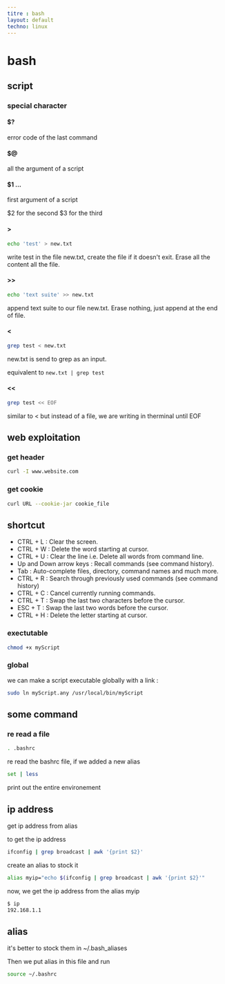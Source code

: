 ```yaml
---
titre : bash
layout: default
techno: linux
---
```


# bash

## script

### special character

#### $?
error code of the last command

#### $@
all the argument of a script 

#### $1 ...
first argument of a script

$2 for the second
$3 for the third

#### >
```bash
echo 'test' > new.txt
```
write test in the file new.txt, create the file if it doesn't exit. Erase all the content all the file.

#### >>
```bash
echo 'text suite' >> new.txt
```

append text suite to our file new.txt. Erase nothing, just append at the end of file.

#### <
```bash
grep test < new.txt
```
new.txt is send to grep as an input.

equivalent to `new.txt | grep test`

#### <<
```bash
grep test << EOF
```

similar to < but instead of a file, we are writing in therminal until EOF


## web exploitation

### get header

```bash
curl -I www.website.com
```

### get cookie

```bash
curl URL --cookie-jar cookie_file
```

## shortcut
- CTRL + L : Clear the screen.
- CTRL + W : Delete the word starting at cursor.
- CTRL + U : Clear the line i.e. Delete all words from command line.
- Up and Down arrow keys : Recall commands (see command history).
- Tab : Auto-complete files, directory, command names and much more.
- CTRL + R : Search through previously used commands (see command history)
- CTRL + C : Cancel currently running commands.
- CTRL + T : Swap the last two characters before the cursor.
- ESC + T : Swap the last two words before the cursor.
- CTRL + H : Delete the letter starting at cursor.

### exectutable
```bash
chmod +x myScript
```

### global
we can make a script executable globally with a link :
```bash
sudo ln myScript.any /usr/local/bin/myScript
```

## some command

### re read a file
```bash
. .bashrc
```
re read the bashrc file, if we added a new alias

```bash
set | less
```
print out the entire environement

## ip address
get ip address from alias

to get the ip address
```bash
ifconfig | grep broadcast | awk '{print $2}'
```

create an alias to stock it
```bash
alias myip="echo $(ifconfig | grep broadcast | awk '{print $2}'"
```

now, we get the ip address from the alias myip
```bash
$ ip
192.168.1.1
```

## alias
it's better to stock them in ~/.bash_aliases

Then we put alias in this file and run 
```bash
source ~/.bashrc
```
